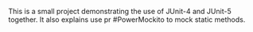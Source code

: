 This is a small project demonstrating the use of JUnit-4 and JUnit-5 together.
It also explains use pr #PowerMockito to mock static methods.
